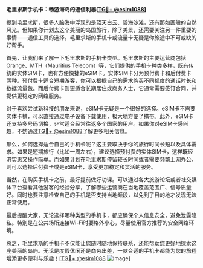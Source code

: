 **毛里求斯手机卡：畅游海岛的通信利器[[TG💪+ @esim1088](https://t.me/s/esim1088)]**

提到毛里求斯，很多人脑海中浮现的是蓝天白云、碧海沙滩，还有那如画般的自然风光。但如果你计划去这个美丽的岛国旅行，除了美景，还需要关注另一件重要的事情——通信工具的选择。毛里求斯的手机卡或流量卡无疑是你旅途中不可或缺的好帮手。

首先，让我们来了解一下毛里求斯的手机卡类型。毛里求斯的主要运营商包括Orange、MTH（Mauritius Telecom）等，它们提供的手机卡种类多样，既有传统的实体SIM卡，也有方便快捷的eSIM卡。实体SIM卡分为预付费卡和后付费卡两种。预付费卡适合短期游客，你可以根据自己的需求购买不同额度的通话时长和数据流量包。而后付费卡则更适合长期居住或商务人士，它通常需要签订合同，并提供更稳定的网络服务。

对于喜欢尝试新科技的朋友来说，eSIM卡无疑是一个很好的选择。eSIM卡不需要实体卡槽，可以直接通过电子设备下载使用，极大地方便了携带。此外，eSIM卡还支持多号码切换，非常适合经常往返多个国家的用户。如果你对eSIM卡感兴趣，不妨通过[TG💪+ @esim1088](https://t.me/s/esim1088)了解更多相关信息。

那么，如何选择适合自己的手机卡呢？这主要取决于你的旅行时间长短以及具体需求。如果是短期旅行（比如一周左右），建议选择预付费的实体SIM卡，这样既经济实惠又操作简单。而如果计划在毛里求斯停留较长时间或者需要频繁上网办公，则可以选择后付费卡或是eSIM卡，享受更加稳定和灵活的服务。

当然，在购买手机卡之前，最好提前做好功课。可以通过各大旅游论坛或者社交媒体平台查看其他游客的经验分享，了解哪些运营商在当地覆盖范围广、信号质量好。同时也要注意检查自己的手机是否支持当地频段，以免到了目的地才发现无法正常使用。

最后提醒大家，无论选择哪种类型的手机卡，都应确保个人信息安全，避免泄露隐私。特别是在公共场所连接Wi-Fi时要格外小心，尽量使用官方推荐的安全网络环境。

总之，毛里求斯的手机卡不仅能让您随时随地保持联系，还能帮助您更好地探索这座美丽的岛屿。无论是度假休闲还是商务出差，一款合适的手机卡都能为您的旅程增添更多便利与乐趣！[[TG💪+ @esim1088](https://t.me/s/esim1088) ![Image](https://i.postimg.cc/4NQfJmqS/Snipaste-2025-05-13-00-14-12.png)]